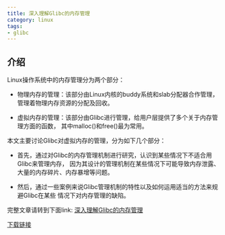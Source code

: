 ```yaml
---
title: 深入理解Glibc的内存管理
category: linux
tags:
- glibc
---
```


## 介绍

Linux操作系统中的内存管理分为两个部分：
* 物理内存的管理：该部分由Linux内核的buddy系统和slab分配器合作管理，
  管理着物理内存资源的分配及回收。

* 虚拟内存的管理：该部分由Glibc进行管理，给用户层提供了多个关于内存管理方面的函数，
  其中malloc()和free()最为常用。

本文主要讨论Glibc对虚拟内存的管理，分为如下几个部分：
* 首先，通过对Glibc的内存管理机制进行研究，认识到某些情况下不适合用Glibc来管理内存，
  因为其设计的管理机制在某些情况下可能导致内存泄露、大量的内存碎片、内存暴增等问题。

* 然后，通过一些案例来说Glibc管理机制的特性以及如何运用适当的方法来规避Glibc在某些
  情况下对内存管理的缺陷。

<!--more-->

完整文章请转到下面link:
[深入理解Glibc的内存管理](https://github.com/kulong0105/kulong0105.github.io/blob/master/documents/%E6%B7%B1%E5%85%A5%E7%90%86%E8%A7%A3Glibc%E7%9A%84%E5%86%85%E5%AD%98%E7%AE%A1%E7%90%86.pdf)

[下载链接](https://github.com/kulong0105/kulong0105.github.io/raw/master/documents/%E6%B7%B1%E5%85%A5%E7%90%86%E8%A7%A3Glibc%E7%9A%84%E5%86%85%E5%AD%98%E7%AE%A1%E7%90%86.pdf)
